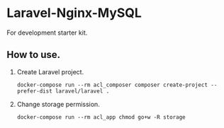 # Laravel-Nginx-MySQL
For development starter kit.

## How to use.

1. Create Laravel project.
   ```
   docker-compose run --rm acl_composer composer create-project --prefer-dist laravel/laravel .
   ```
2. Change storage permission.
   ```
   docker-compose run --rm acl_app chmod go+w -R storage
   ```